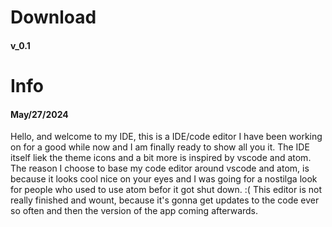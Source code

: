# Download

#### v_0.1

# Info

#### May/27/2024
Hello, and welcome to my IDE, this is a IDE/code editor I have been working on for a good while now and I am finally ready to show all you it.
The IDE itself liek the theme icons and a bit more is inspired by vscode and atom. The reason I choose to base my code editor around vscode
and atom, is because it looks cool nice on your eyes and I was going for a nostilga look for people who used to use atom befor it got shut down. :(
This editor is not really finished and wount, because it's gonna get updates to the code ever so often and then the version of the app coming 
afterwards.
